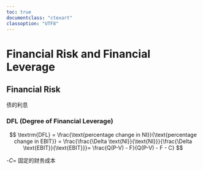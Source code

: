 ```yaml
---
toc: true
documentclass: "ctexart"
classoption: "UTF8"
---
```

# Financial Risk and Financial Leverage

## Financial Risk

债的利息

### DFL (Degree of Financial Leverage)

$$
\textrm{DFL} = \frac{\text{percentage change in NI}}{\text{percentage change in EBIT}} = \frac{\frac{\Delta \text{NI}}{\text{NI}}}{\frac{\Delta \text{EBIT}}{\text{EBIT}}}= \frac{Q(P-V) - F}{Q(P-V) - F - C}
$$

-$C$= 固定的财务成本
